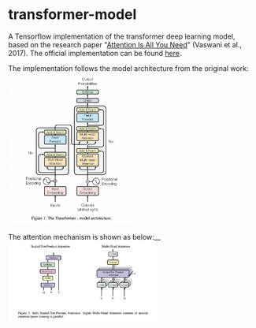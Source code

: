 # transformer-model
A Tensorflow implementation of the transformer deep learning model, based on the research paper "[Attention Is All You Need](https://arxiv.org/pdf/1706.03762.pdf)" (Vaswani et al., 2017). The official implementation can be found [here](https://github.com/tensorflow/tensor2tensor).


The implementation follows the model architecture from the original work:
<img src="https://github.com/JasonChen1203/transformer-model/blob/main/img/transformer_model_architecture.png" width="50%" height="50%">

The attention mechanism is shown as below:__
<img src="https://github.com/JasonChen1203/transformer-model/blob/main/img/attention_mechanism.png" width="60%" height="60%">
